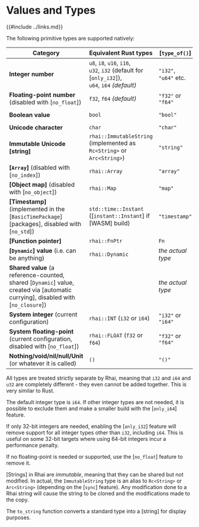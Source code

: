 Values and Types
===============

{{#include ../links.md}}

The following primitive types are supported natively:

| Category                                                                                                                         | Equivalent Rust types                                                                                | [`type_of()`]         | `to_string()`           |
| -------------------------------------------------------------------------------------------------------------------------------- | ---------------------------------------------------------------------------------------------------- | --------------------- | ----------------------- |
| **Integer number**                                                                                                               | `u8`, `i8`, `u16`, `i16`, <br/>`u32`, `i32` (default for [`only_i32`]),<br/>`u64`, `i64` _(default)_ | `"i32"`, `"u64"` etc. | `"42"`, `"123"` etc.    |
| **Floating-point number** (disabled with [`no_float`])                                                                           | `f32`, `f64` _(default)_                                                                             | `"f32"` or `"f64"`    | `"123.4567"` etc.       |
| **Boolean value**                                                                                                                | `bool`                                                                                               | `"bool"`              | `"true"` or `"false"`   |
| **Unicode character**                                                                                                            | `char`                                                                                               | `"char"`              | `"A"`, `"x"` etc.       |
| **Immutable Unicode [string]**                                                                                                   | `rhai::ImmutableString` (implemented as `Rc<String>` or `Arc<String>`)                               | `"string"`            | `"hello"` etc.          |
| **[`Array`]** (disabled with [`no_index`])                                                                                       | `rhai::Array`                                                                                        | `"array"`             | `"[ ?, ?, ? ]"`         |
| **[Object map]** (disabled with [`no_object`])                                                                                   | `rhai::Map`                                                                                          | `"map"`               | `"#{ "a": 1, "b": 2 }"` |
| **[Timestamp]** (implemented in the [`BasicTimePackage`][packages], disabled with [`no_std`])                                    | `std::time::Instant` ([`instant::Instant`] if [WASM] build)                                          | `"timestamp"`         | `"<timestamp>"`         |
| **[Function pointer]**                                                                                                           | `rhai::FnPtr`                                                                                        | `Fn`                  | `"Fn(foo)"`             |
| **[`Dynamic`] value** (i.e. can be anything)                                                                                     | `rhai::Dynamic`                                                                                      | _the actual type_     | _actual value_          |
| **Shared value** (a reference-counted, shared [`Dynamic`] value, created via [automatic currying], disabled with [`no_closure`]) |                                                                                                      | _the actual type_     | _actual value_          |
| **System integer** (current configuration)                                                                                       | `rhai::INT` (`i32` or `i64`)                                                                         | `"i32"` or `"i64"`    | `"42"`, `"123"` etc.    |
| **System floating-point** (current configuration, disabled with [`no_float`])                                                    | `rhai::FLOAT` (`f32` or `f64`)                                                                       | `"f32"` or `"f64"`    | `"123.456"` etc.        |
| **Nothing/void/nil/null/Unit** (or whatever it is called)                                                                        | `()`                                                                                                 | `"()"`                | `""` _(empty string)_   |

All types are treated strictly separate by Rhai, meaning that `i32` and `i64` and `u32` are completely different -
they even cannot be added together. This is very similar to Rust.

The default integer type is `i64`. If other integer types are not needed, it is possible to exclude them and make a
smaller build with the [`only_i64`] feature.

If only 32-bit integers are needed, enabling the [`only_i32`] feature will remove support for all integer types other than `i32`, including `i64`.
This is useful on some 32-bit targets where using 64-bit integers incur a performance penalty.

If no floating-point is needed or supported, use the [`no_float`] feature to remove it.

[Strings] in Rhai are _immutable_, meaning that they can be shared but not modified.  In actual, the `ImmutableString` type
is an alias to `Rc<String>` or `Arc<String>` (depending on the [`sync`] feature).
Any modification done to a Rhai string will cause the string to be cloned and the modifications made to the copy.

The `to_string` function converts a standard type into a [string] for display purposes.
